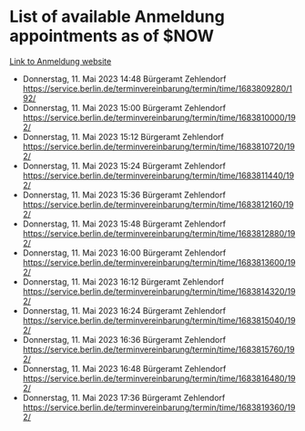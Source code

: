 # List of available Anmeldung appointments as of $NOW
[Link to Anmeldung website](https://service.berlin.de/terminvereinbarung/termin/tag.php?termin=1&anliegen[]=120686&dienstleisterlist=122210,122217,327316,122219,327312,122227,327314,122231,327346,122243,327348,122254,122252,329742,122260,329745,122262,329748,122271,327278,122273,327274,122277,327276,330436,122280,327294,122282,327290,122284,327292,122291,327270,122285,327266,122286,327264,122296,327268,150230,329760,122297,327286,122294,327284,122312,329763,122314,329775,122304,327330,122311,327334,122309,327332,317869,122281,327352,122279,329772,122283,122276,327324,122274,327326,122267,329766,122246,327318,122251,327320,122257,327322,122208,327298,122226,327300&herkunft=http%3A%2F%2Fservice.berlin.de%2Fdienstleistung%2F120686%2F)
- Donnerstag, 11. Mai 2023 14:48 Bürgeramt Zehlendorf https://service.berlin.de/terminvereinbarung/termin/time/1683809280/192/
- Donnerstag, 11. Mai 2023 15:00 Bürgeramt Zehlendorf https://service.berlin.de/terminvereinbarung/termin/time/1683810000/192/
- Donnerstag, 11. Mai 2023 15:12 Bürgeramt Zehlendorf https://service.berlin.de/terminvereinbarung/termin/time/1683810720/192/
- Donnerstag, 11. Mai 2023 15:24 Bürgeramt Zehlendorf https://service.berlin.de/terminvereinbarung/termin/time/1683811440/192/
- Donnerstag, 11. Mai 2023 15:36 Bürgeramt Zehlendorf https://service.berlin.de/terminvereinbarung/termin/time/1683812160/192/
- Donnerstag, 11. Mai 2023 15:48 Bürgeramt Zehlendorf https://service.berlin.de/terminvereinbarung/termin/time/1683812880/192/
- Donnerstag, 11. Mai 2023 16:00 Bürgeramt Zehlendorf https://service.berlin.de/terminvereinbarung/termin/time/1683813600/192/
- Donnerstag, 11. Mai 2023 16:12 Bürgeramt Zehlendorf https://service.berlin.de/terminvereinbarung/termin/time/1683814320/192/
- Donnerstag, 11. Mai 2023 16:24 Bürgeramt Zehlendorf https://service.berlin.de/terminvereinbarung/termin/time/1683815040/192/
- Donnerstag, 11. Mai 2023 16:36 Bürgeramt Zehlendorf https://service.berlin.de/terminvereinbarung/termin/time/1683815760/192/
- Donnerstag, 11. Mai 2023 16:48 Bürgeramt Zehlendorf https://service.berlin.de/terminvereinbarung/termin/time/1683816480/192/
- Donnerstag, 11. Mai 2023 17:36 Bürgeramt Zehlendorf https://service.berlin.de/terminvereinbarung/termin/time/1683819360/192/
